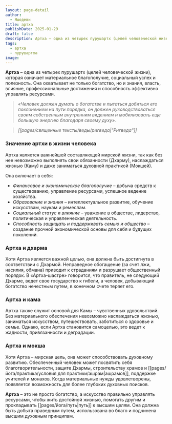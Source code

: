 ```yaml
---
layout: page-detail
author:
  - Яшодеви
title: артха
publishDate: 2025-01-29
draft: false
description: Артха – одна из четырех пурушартх (целей человеческой жизни), которая означает материальное благополучие, социальный успех и полезность. Она охватывает не только богатство, но и знания, власть, влияние, профессиональные достижения и способность эффективно управлять ресурсами.
tags:
  - артха
  - пурушартха
image:
---
```

**Артха** – одна из четырех пурушартх (целей человеческой жизни), которая означает материальное благополучие, социальный успех и полезность. Она охватывает не только богатство, но и знания, власть, влияние, профессиональные достижения и способность эффективно управлять ресурсами.

>*«Человек должен думать о богатстве и пытаться добиться его поклонением на пути порядка, он должен руководствоваться своим собственным внутренним видением и мобилизовать еще большую энергию благодаря своему духу».*  

> *[[pages/священные тексты/веды/ригведа|"Ригведа"]]*

### Значение артхи в жизни человека

Артха является важнейшей составляющей мирской жизни, так как без нее невозможно выполнять свои обязанности (Дхарму), наслаждаться жизнью (Каму) и даже заниматься духовной практикой (Мокшей).

Она включает в себя:

- *Финансовое и экономическое благополучие* – добыча средств к существованию, управление ресурсами, успешное ведение хозяйства.
- *Образование и знания* – интеллектуальное развитие, обучение искусствам, наукам и ремеслам.
- *Социальный статус и влияние* – уважение в обществе, лидерство, политическая и управленческая деятельность.
- *Способность защищать и поддерживать семью и общество* – создание прочной экономической основы для себя и будущих поколений.

### Артха и дхарма

Хотя Артха является важной целью, она должна быть достигнута в соответствии с Дхармой. Неправедное обогащение (за счет лжи, насилия, обмана) приводит к страданиям и разрушает общественный порядок. В «Артха-шастре» говорится, что правитель, не следующий Дхарме, ведет свое государство к гибели, а человек, добывающий богатство нечестным путем, в конечном счете теряет его.

### Артха и кама

Артха также служит основой для Камы – чувственных удовольствий. Без материального обеспечения невозможно наслаждаться жизнью, заниматься искусством, путешествовать, заботиться о здоровье и семье. Однако, если Артха становится самоцелью, это ведет к жадности, привязанности и деградации.

### Артха и мокша

Хотя Артха – мирская цель, она может способствовать духовному развитию. Обеспеченный человек может посвятить себя благотворительности, защите Дхармы, строительству храмов и [[pages/йога/практика/условия для практики/ашрам|ашрамов]], поддержке учителей и монахов. Когда материальные нужды удовлетворены, появляется возможность для более глубоких духовных поисков.

**Артха** – это не просто богатство, а искусство правильно управлять ресурсами, чтобы жить достойной жизнью, помогать другим и прокладывать [[pages/йога/путь|путь]] к высшим целям. Она должна быть добыта праведным путем, использована во благо и подчинена высшим духовным принципам.
